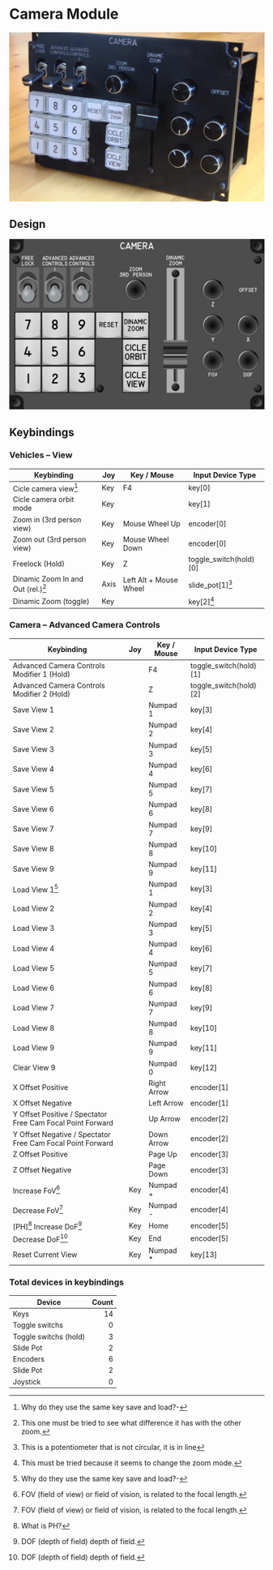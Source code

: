 # Camera Module

![Real Camera Module](images/RealCameraModule.jpg)

## Design

![Camara Module](images/CameraModule_180mmWidth.png)

## Keybindings

### Vehicles – View

| Keybinding                         | Joy  | Key / Mouse            | Input Device Type      |
| ---------------------------------- | ---- | ---------------------- | ---------------------- |
| Cicle camera view[^4]              | Key  | F4                     | key[0]                 |
| Cicle camera orbit mode            | Key  |                        | key[1]                 |
| Zoom in (3rd person view)          | Key  | Mouse Wheel Up         | encoder[0]             |
| Zoom out (3rd person view)         | Key  | Mouse Wheel Down       | encoder[0]             |
| Freelock (Hold)                    | Key  | Z                      | toggle_switch(hold)[0] |
| Dinamic Zoom In and Out (rel.)[^2] | Axis | Left Alt + Mouse Wheel | slide_pot[1][^1]       |
| Dinamic Zoom (toggle)              | Key  |                        | key[2][^3]             |

[^1]: This is a potentiometer that is not circular, it is in line
[^2]: This one must be tried to see what difference it has with the other zoom.
[^3]: This must be tried because it seems to change the zoom mode.

### Camera – Advanced Camera Controls

| Keybinding                                                 | Joy | Key / Mouse | Input Device Type      |
| ---------------------------------------------------------- | --- |------------ | ---------------------- |
| Advanced Camera Controls Modifier 1 (Hold)                 |     | F4          | toggle_switch(hold)[1] |
| Advanced Camera Controls Modifier 2 (Hold)                 |     | Z           | toggle_switch(hold)[2] |
| Save View 1                                                |     | Numpad 1    | key[3]                 |
| Save View 2                                                |     | Numpad 2    | key[4]                 |
| Save View 3                                                |     | Numpad 3    | key[5]                 |
| Save View 4                                                |     | Numpad 4    | key[6]                 |
| Save View 5                                                |     | Numpad 5    | key[7]                 |
| Save View 6                                                |     | Numpad 6    | key[8]                 |
| Save View 7                                                |     | Numpad 7    | key[9]                 |
| Save View 8                                                |     | Numpad 8    | key[10]                |
| Save View 9                                                |     | Numpad 9    | key[11]                |
| Load View 1[^4]                                            |     | Numpad 1    | key[3]                 |
| Load View 2                                                |     | Numpad 2    | key[4]                 |
| Load View 3                                                |     | Numpad 3    | key[5]                 |
| Load View 4                                                |     | Numpad 4    | key[6]                 |
| Load View 5                                                |     | Numpad 5    | key[7]                 |
| Load View 6                                                |     | Numpad 6    | key[8]                 |
| Load View 7                                                |     | Numpad 7    | key[9]                 |
| Load View 8                                                |     | Numpad 8    | key[10]                |
| Load View 9                                                |     | Numpad 9    | key[11]                |
| Clear View 9                                               |     | Numpad 0    | key[12]                |
| X Offset Positive                                          |     | Right Arrow | encoder[1]             |
| X Offset Negative                                          |     | Left Arrow  | encoder[1]             |
| Y Offset Positive / Spectator Free Cam Focal Point Forward |     | Up Arrow    | encoder[2]             |
| Y Offset Negative / Spectator Free Cam Focal Point Forward |     | Down Arrow  | encoder[2]             |
| Z Offset Positive                                          |     | Page Up     | encoder[3]             |
| Z Offset Negative                                          |     | Page Down   | encoder[3]             |
| Increase FoV[^5]                                           | Key | Numpad +    | encoder[4]             |
| Decrease FoV[^5]                                           | Key | Numpad -    | encoder[4]             |
| [PH][^7] Increase DoF[^6]                                  | Key | Home        | encoder[5]             |
| Decrease DoF[^6]                                           | Key | End         | encoder[5]             |
| Reset Current View                                         | Key | Numpad *    | key[13]                |

[^4]: Why do they use the same key save and load?-
[^5]: FOV (field of view) or field of vision, is related to the focal length.
[^6]: DOF (depth of field) depth of field.
[^7]: What is PH?

### Total devices in keybindings

| Device                |  Count |
| --------------------- | -----: |
| Keys                  |     14 |
| Toggle switchs        |      0 |
| Toggle switchs (hold) |      3 |
| Slide Pot             |      2 |
| Encoders              |      6 |
| Slide Pot             |      2 |
| Joystick              |      0 |
